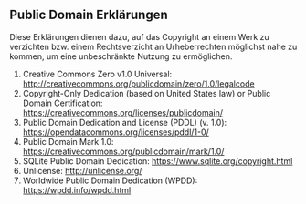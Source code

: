 ## Public Domain Erklärungen

Diese Erklärungen dienen dazu, auf das Copyright an einem Werk zu verzichten bzw. einem Rechtsverzicht an Urheberrechten möglichst nahe zu kommen, um eine unbeschränkte Nutzung zu ermöglichen. 

1. Creative Commons Zero v1.0 Universal: http://creativecommons.org/publicdomain/zero/1.0/legalcode
2. Copyright-Only Dedication (based on United States law) or Public Domain Certification: https://creativecommons.org/licenses/publicdomain/
3. Public Domain Dedication and License (PDDL) (v. 1.0): https://opendatacommons.org/licenses/pddl/1-0/ 
4. Public Domain Mark 1.0: https://creativecommons.org/publicdomain/mark/1.0/
5. SQLite Public Domain Dedication: https://www.sqlite.org/copyright.html
6. Unlicense: http://unlicense.org/
7. Worldwide Public Domain Dedication (WPDD): https://wpdd.info/wpdd.html

